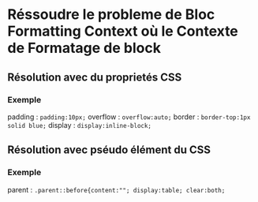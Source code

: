 # Réssoudre le probleme de Bloc Formatting Context où le Contexte de Formatage de block
## Résolution avec du proprietés CSS
### Exemple
padding : `padding:10px;`
overflow : `overflow:auto;`
border : `border-top:1px solid blue;`
display : `display:inline-block;`

## Résolution avec pséudo élément du CSS
### Exemple

parent : `.parent::before{content:""; display:table; clear:both;`
